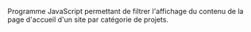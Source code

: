 Programme JavaScript permettant de filtrer l'affichage du contenu de la page d'accueil d'un site par catégorie de projets.
